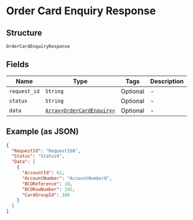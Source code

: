 
# Order Card Enquiry Response

## Structure

`OrderCardEnquiryResponse`

## Fields

| Name | Type | Tags | Description |
|  --- | --- | --- | --- |
| `request_id` | `String` | Optional | - |
| `status` | `String` | Optional | - |
| `data` | [`Array<OrderCardEnquiry>`](../../doc/models/order-card-enquiry.md) | Optional | - |

## Example (as JSON)

```json
{
  "RequestId": "RequestId8",
  "Status": "Status4",
  "Data": [
    {
      "AccountId": 62,
      "AccountNumber": "AccountNumber8",
      "BCOReference": 10,
      "BCORowNumber": 192,
      "CardGroupId": 108
    }
  ]
}
```

